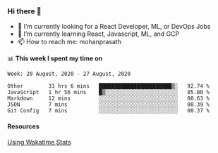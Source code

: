 ### Hi there 👋

- 🔭 I’m currently looking for a React Developer, ML, or DevOps Jobs
- 🌱 I’m currently learning React, Javascript, ML, and GCP
- 📫 How to reach me: mohanprasath

📊 **This week I spent my time on**
<!--START_SECTION:waka-->
```text
Week: 20 August, 2020 - 27 August, 2020

Other        31 hrs 6 mins   ███████████████████████▒░   92.74 % 
JavaScript   1 hr 56 mins    █▒░░░░░░░░░░░░░░░░░░░░░░░   05.80 % 
Markdown     12 mins         ░░░░░░░░░░░░░░░░░░░░░░░░░   00.63 % 
JSON         7 mins          ░░░░░░░░░░░░░░░░░░░░░░░░░   00.39 % 
Git Config   7 mins          ░░░░░░░░░░░░░░░░░░░░░░░░░   00.37 % 
```
<!--END_SECTION:waka-->

#### Resources
[Using Wakatime Stats](https://github.com/marketplace/actions/waka-readme)
